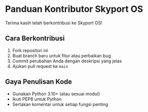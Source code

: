 # Panduan Kontributor Skyport OS

Terima kasih telah berkontribusi ke Skyport OS!

## Cara Berkontribusi

1. Fork repositori ini
2. Buat branch baru untuk fitur atau perbaikan bug
3. Commit perubahan Anda dengan deskripsi yang jelas
4. Ajukan pull request ke `main`

## Gaya Penulisan Kode
- Gunakan Python 3.10+ (atau sesuai modul)
- Ikuti PEP8 untuk Python
- Sertakan komentar untuk setiap fungsi penting
